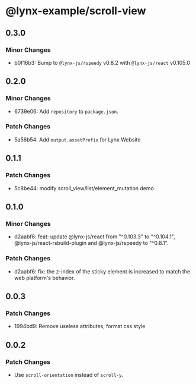 # @lynx-example/scroll-view

## 0.3.0

### Minor Changes

- b0f16b3: Bump to `@lynx-js/rspeedy` v0.8.2 with `@lynx-js/react` v0.105.0

## 0.2.0

### Minor Changes

- 6739e06: Add `repository` to `package.json`.

### Patch Changes

- 5a56b54: Add `output.assetPrefix` for Lynx Website

## 0.1.1

### Patch Changes

- 5c8be44: modify scroll_view/list/element_mutation demo

## 0.1.0

### Minor Changes

- d2aabf6: feat: update @lynx-js/react from "^0.103.3" to "^0.104.1", @lynx-js/react-rsbuild-plugin and @lynx-js/rspeedy to "^0.8.1".

### Patch Changes

- d2aabf6: fix: the z-index of the sticky element is increased to match the web platform's behavior.

## 0.0.3

### Patch Changes

- 1994bd9: Remove useless attributes, format css style

## 0.0.2

### Patch Changes

- Use `scroll-orientation` instead of `scroll-y`.
